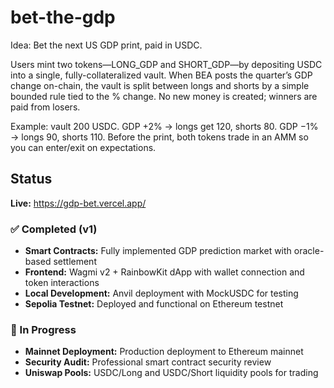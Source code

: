 bet-the-gdp
===========

Idea: Bet the next US GDP print, paid in USDC.

Users mint two tokens—LONG_GDP and SHORT_GDP—by depositing USDC into a single, fully-collateralized vault. When BEA posts the quarter’s GDP change on-chain, the vault is split between longs and shorts by a simple bounded rule tied to the % change. No new money is created; winners are paid from losers.

Example: vault 200 USDC. GDP +2% → longs get 120, shorts 80. GDP −1% → longs 90, shorts 110. Before the print, both tokens trade in an AMM so you can enter/exit on expectations.

## Status

**Live:** https://gdp-bet.vercel.app/

### ✅ Completed (v1)
- **Smart Contracts:** Fully implemented GDP prediction market with oracle-based settlement
- **Frontend:** Wagmi v2 + RainbowKit dApp with wallet connection and token interactions
- **Local Development:** Anvil deployment with MockUSDC for testing
- **Sepolia Testnet:** Deployed and functional on Ethereum testnet

### 🚧 In Progress
- **Mainnet Deployment:** Production deployment to Ethereum mainnet
- **Security Audit:** Professional smart contract security review
- **Uniswap Pools:** USDC/Long and USDC/Short liquidity pools for trading

